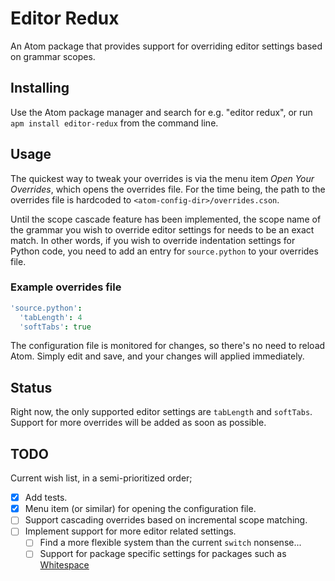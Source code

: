 # Editor Redux
An Atom package that provides support for overriding editor settings based on
grammar scopes.

## Installing
Use the Atom package manager and search for e.g. "editor redux", or run
`apm install editor-redux` from the command line.

## Usage
The quickest way to tweak your overrides is via the menu item _Open Your
Overrides_, which opens the overrides file. For the time being, the path to the
overrides file is hardcoded to `<atom-config-dir>/overrides.cson`.

Until the scope cascade feature has been implemented, the scope name of the
grammar you wish to override editor settings for needs to be an exact match.
In other words, if you wish to override indentation settings for Python code,
you need to add an entry for `source.python` to your overrides file.

### Example overrides file
```coffeescript
'source.python':
  'tabLength': 4
  'softTabs': true
```

The configuration file is monitored for changes, so there's no need to reload
Atom. Simply edit and save, and your changes will applied immediately.

## Status
Right now, the only supported editor settings are `tabLength` and `softTabs`.
Support for more overrides will be added as soon as possible.

## TODO
Current wish list, in a semi-prioritized order;

- [x] Add tests.
- [x] Menu item (or similar) for opening the configuration file.
- [ ] Support cascading overrides based on incremental scope matching.
- [ ] Implement support for more editor related settings.
  - [ ] Find a more flexible system than the current `switch` nonsense...
  - [ ] Support for package specific settings for packages such as
    [Whitespace](https://github.com/atom/whitespace)
